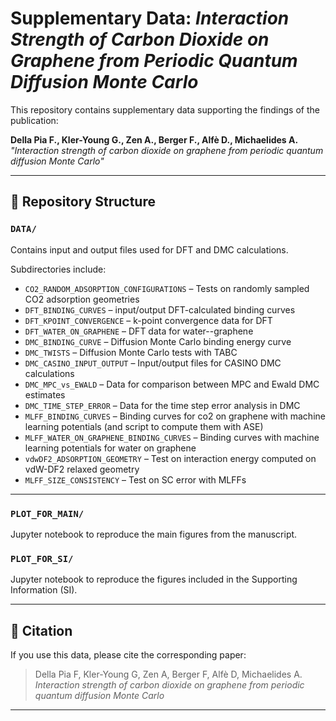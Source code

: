 # Supplementary Data: *Interaction Strength of Carbon Dioxide on Graphene from Periodic Quantum Diffusion Monte Carlo*

This repository contains supplementary data supporting the findings of the publication:

**Della Pia F., Kler-Young G., Zen A., Berger F., Alfè D., Michaelides A.**  
*"Interaction strength of carbon dioxide on graphene from periodic quantum diffusion Monte Carlo"*

---

## 📁 Repository Structure

### `DATA/`
Contains input and output files used for DFT and DMC calculations.

Subdirectories include:
- `CO2_RANDOM_ADSORPTION_CONFIGURATIONS` – Tests on randomly sampled CO2 adsorption geometries
- `DFT_BINDING_CURVES` – input/output DFT-calculated binding curves
- `DFT_KPOINT_CONVERGENCE` – k-point convergence data for DFT
- `DFT_WATER_ON_GRAPHENE` – DFT data for water--graphene 
- `DMC_BINDING_CURVE` – Diffusion Monte Carlo binding energy curve
- `DMC_TWISTS` – Diffusion Monte Carlo tests with TABC
- `DMC_CASINO_INPUT_OUTPUT` – Input/output files for CASINO DMC calculations
- `DMC_MPC_vs_EWALD` – Data for comparison between MPC and Ewald DMC estimates
- `DMC_TIME_STEP_ERROR` – Data for the time step error analysis in DMC
- `MLFF_BINDING_CURVES` – Binding curves for co2 on graphene with machine learning potentials (and script to compute them with ASE) 
- `MLFF_WATER_ON_GRAPHENE_BINDING_CURVES` – Binding curves with machine learning potentials for water on graphene
- `vdwDF2_ADSORPTION_GEOMETRY` – Test on interaction energy computed on vdW-DF2 relaxed geometry
- `MLFF_SIZE_CONSISTENCY` – Test on SC error with MLFFs

---

### `PLOT_FOR_MAIN/`
Jupyter notebook to reproduce the main figures from the manuscript.

### `PLOT_FOR_SI/`
Jupyter notebook to reproduce the figures included in the Supporting Information (SI).

---

## 🧪 Citation

If you use this data, please cite the corresponding paper:

> Della Pia F, Kler-Young G, Zen A, Berger F, Alfè D, Michaelides A.  
> *Interaction strength of carbon dioxide on graphene from periodic quantum diffusion Monte Carlo*

---
